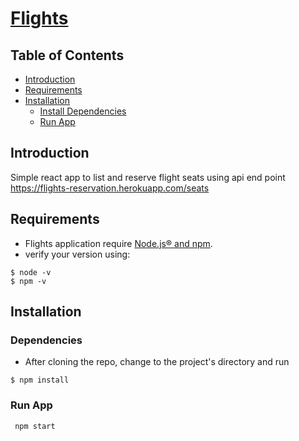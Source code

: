 # [Flights](https://amira-mohiey.github.io/flight-reservation-react/)


## Table of Contents

- [Introduction](#introduction)
- [Requirements](#requirements)
- [Installation](#installation)
  - [Install Dependencies](##dependencies)
  - [Run App](##run-app)


## Introduction

Simple react app to list and reserve flight seats using api end point https://flights-reservation.herokuapp.com/seats

## Requirements

* Flights application require [Node.js® and npm](https://nodejs.org/en/download/).
* verify your version using:
```
$ node -v
$ npm -v
```

## Installation

### Dependencies
* After cloning the repo, change to the project's directory and run 
```
$ npm install
```
### Run App
```
 npm start
```


